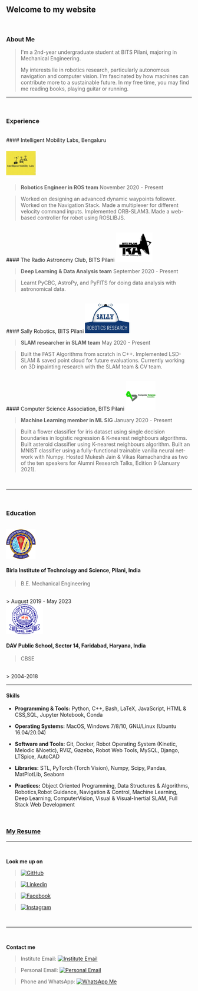 ## Welcome to my website


              
<br/>



### About Me

> I'm a 2nd-year undergraduate student at BITS Pilani, majoring in Mechanical Engineering. 
> 
> My interests lie in robotics research, particularly autonomous navigation and computer vision. I'm fascinated by how machines can contribute more to a sustainable future. In my free time, you may find me reading books, playing guitar or running.

___

<br/>


### Experience

<br/>
#### Intelligent Mobility Labs, Bengaluru
<p id="round"><img src="img/iml.png" class="img-responsive" alt="" width="80" height="80" /></p>

> **Robotics Engineer in ROS team** November 2020 - Present

> Worked on designing an advanced dynamic waypoints follower.
> Worked on the Navigation Stack.
> Made a multiplexer for different velocity command inputs.
> Implemented ORB-SLAM3.
> Made a web-based controller for robot using ROSLIBJS.


<br/>
#### The Radio Astronomy Club, BITS Pilani
<img src="img/trac.png" class="img-responsive" alt="" width="100" height="80" />

> **Deep Learning & Data Analysis team** September 2020 - Present

> Learnt PyCBC, AstroPy, and PyFITS for doing data analysis with astronomical data.
>


<br/>
#### Sally Robotics, BITS Pilani
<img src="img/sally.png" class="img-responsive" alt="" width="120" height="80" />

> **SLAM researcher in SLAM team** May 2020 - Present

> Built the FAST Algorithms from scratch in C++.
> Implemented LSD-SLAM & saved point cloud for future evaluations.
> Currently working on 3D inpainting research with the SLAM team & CV team.


<br/>
#### Computer Science Association, BITS Pilani
<img src="img/csa.png" class="img-responsive" alt="" width="80" height="80" />

> **Machine Learning member in ML SIG** January 2020 - Present

> Built a flower classifier for iris dataset using single decision boundaries in logistic
regression & K-nearest neighbours algorithms.
> Built asteroid classifier using K-nearest neighbours algorithm.
> Built an MNIST classifier using a fully-functional trainable vanilla neural net-
work with Numpy.
> Hosted Mukesh Jain & Vikas Ramachandra as two of the ten speakers for
Alumni Research Talks, Edition 9 (January 2021).

<br/>



___


<br/>


### Education
<br/>
<img src="img/bits.png" class="img-responsive" alt="" width="80" height="80" />

#### Birla Institute of Technology and Science, Pilani, India

> B.E. Mechanical Engineering 
<br/>
> August 2019 - May 2023


<br/>
<img src="img/dav.png" class="img-responsive" alt="" width="100" height="80" />

#### DAV Public School, Sector 14, Faridabad, Haryana, India
> CBSE
<br/>
> 2004-2018


___



#### Skills


- **Programming & Tools:** Python, C++, Bash, LaTeX, JavaScript, HTML & CSS,SQL, Jupyter Notebook, Conda


- **Operating Systems:** MacOS, Windows 7/8/10, GNU/Linux (Ubuntu 16.04/20.04)


- **Software and Tools:** Git, Docker, Robot Operating System (Kinetic, Melodic &Noetic), RVIZ, Gazebo, Robot Web Tools, MySQL, Django, LTSpice, AutoCAD


- **Libraries:** STL, PyTorch (Torch Vision), Numpy, Scipy, Pandas, MatPlotLib, Seaborn


- **Practices:** Object Oriented Programming, Data Structures & Algorithms, Robotics,Robot Guidance, Navigation & Control, Machine Learning, Deep Learning, ComputerVision, Visual & Visual-Inertial SLAM, Full Stack Web Development

<br/>

### **[My Resume](https://www.overleaf.com/read/hrdhdsjjkcgn)**

___


<br/>






**Look me up on**
>   [![GitHub](https://img.shields.io/badge/GitHub-100000?style=for-the-badge&logo=github&logoColor=white)](https://github.com/Kanishk598)


>   [![Linkedin](https://img.shields.io/badge/LinkedIn-0077B5?style=for-the-badge&logo=linkedin&logoColor=white)](https://www.linkedin.com/in/kanishk598/)


>   [![Facebook](https://img.shields.io/badge/Facebook-1877F2?style=for-the-badge&logo=facebook&logoColor=white)](https://www.facebook.com/kanishk.vishwakarma.3)


>   [![Instagram](https://img.shields.io/badge/Instagram-E4405F?style=for-the-badge&logo=instagram&logoColor=white)](https://www.instagram.com/konixboi)


<br/>

___

<br/>


**Contact me**


> Institute Email: [![Institute Email](https://img.shields.io/badge/Gmail-D14836?style=for-the-badge&logo=gmail&logoColor=white)](mailto:f20190315@pilani.bits-pilani.ac.in)


> Personal Email: [![Personal Email](https://img.shields.io/badge/Gmail-D14836?style=for-the-badge&logo=gmail&logoColor=white)](mailto:kanishk.vishwa2001@gmail.com)


> Phone and WhatsApp: [![WhatsApp Me](https://img.shields.io/badge/WhatsApp-25D366?style=for-the-badge&logo=whatsapp&logoColor=white)](https://wa.me/+917011811125)


